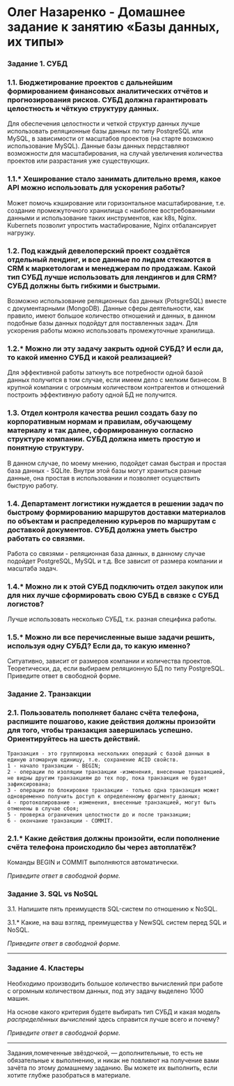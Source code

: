 # Олег Назаренко - Домашнее задание к занятию «Базы данных, их типы»


### Задание 1. СУБД

### 1.1. Бюджетирование проектов с дальнейшим формированием финансовых аналитических отчётов и прогнозирования рисков. СУБД должна гарантировать целостность и чёткую структуру данных.

Для обеспечения целостности и четкой структур данных лучше использовать реляционные базы данных по типу PostqreSQL или MySQL, в зависимости от масштабов проектов (на старте возможно использование MySQL). Данные базы данных пердставляют возможности для масштабирования, на случай увеличения количества проектов или разрастания уже существующих.

### 1.1.* Хеширование стало занимать длительно время, какое API можно использовать для ускорения работы?

Может помочь кэширование или горизонтальное масштабирование, т.е. создание промежуточного хранилища с наиболее востребованными данными и использование таких инструментов, как k8s, Nginx. Kubernets позволит упростить мастабирование, Nginx отбалансирует нагрузку.
### 1.2. Под каждый девелоперский проект создаётся отдельный лендинг, и все данные по лидам стекаются в CRM к маркетологам и менеджерам по продажам. Какой тип СУБД лучше использовать для лендингов и для CRM? СУБД должны быть гибкими и быстрыми.
Возможно использование реляционных баз данных (PotsgreSQL) вместе с документарными (MongoDB). Данные сферы деятельности, как правило, имеют большое количество отношений и данных, в данном подобные базы данных подойдут для поставленных задач. Для ускорения работы можно использовать промежуточные хранилища.
### 1.2.* Можно ли эту задачу закрыть одной СУБД? И если да, то какой именно СУБД и какой реализацией?
Для эффективной работы заткнуть все потребности одной базой данных получится в том случае, если имеем дело с мелким бизнесом. В крупной компании с огромным количеством контрагентов и отношений построить эффективную работу одной БД не получится.

### 1.3. Отдел контроля качества решил создать базу по корпоративным нормам и правилам, обучающему материалу и так далее, сформированную согласно структуре компании. СУБД должна иметь простую и понятную структуру.
В данном случае, по моему мнению, подойдет самая быстрая и простая база данных - SQLite. Внутри этой базы могут храниться разные данные, она простая в использовании и позволяет осуществить быструю работу.

### 1.4. Департамент логистики нуждается в решении задач по быстрому формированию маршрутов доставки материалов по объектам и распределению курьеров по маршрутам с доставкой документов. СУБД должна уметь быстро работать со связями.
Работа со связями - реляционная база данных, в данному случае подойдет PostgreSQL, MySQL и т.д. Все зависит от размера компании и масштаба задач.

### 1.4.* Можно ли к этой СУБД подключить отдел закупок или для них лучше сформировать свою СУБД в связке с СУБД логистов? 
Лучше использовать несколько СУБД, т.к. разная специфика работы.

### 1.5.* Можно ли все перечисленные выше задачи решить, используя одну СУБД? Если да, то какую именно?
Ситуативно, зависит от размеров компании и количества проектов. Теоретически, да, если выбираем реляционную БД по типу PostgreSQL. Приведите ответ в свободной форме.

### Задание 2. Транзакции

### 2.1. Пользователь пополняет баланс счёта телефона, распишите пошагово, какие действия должны произойти для того, чтобы транзакция завершилась успешно. Ориентируйтесь на шесть действий.
```
Транзакция - это группировка нескольких операций с базой данных в единую атомарную единицу, т.е. сохранение ACID свойств.
1 - начало транзакции - BEGIN;
2 - операции по изоляции транзакции -изменения, внесенные транзакцией, не видны другим транзакциям до тех пор, пока транзакция не будет зафиксирована;
3 - операции по блокировке транзакции - только одна транзакция может одновременно получить доступ к определенному фрагменту данных;
4 - протоколирование - изменения, внесенные транзакцией, могут быть отменены в случае сбоя;
5 - проверка ограничения целостности до и после транзакции;
6 - окончание транзакции - COMMIT.
```
### 2.1.* Какие действия должны произойти, если пополнение счёта телефона происходило бы через автоплатёж?
Команды BEGIN и COMMIT выполняются автоматически.

*Приведите ответ в свободной форме.*

### Задание 3. SQL vs NoSQL

3.1. Напишите пять преимуществ SQL-систем по отношению к NoSQL. 

3.1.* Какие, на ваш взгляд, преимущества у NewSQL систем перед SQL и NoSQL.

*Приведите ответ в свободной форме.*

---

### Задание 4. Кластеры

Необходимо производить большое количество вычислений при работе с огромным количеством данных, под эту задачу 
выделено 1000 машин. 

На основе какого критерия будете выбирать тип СУБД и какая модель *распределённых вычислений* 
здесь справится лучше всего и почему?

*Приведите ответ в свободной форме.*

---

Задания,помеченные звёздочкой, — дополнительные, то есть не обязательные к выполнению, и никак не повлияют на получение вами зачёта по этому домашнему заданию. Вы можете их выполнить, если хотите глубже разобраться в материале.
